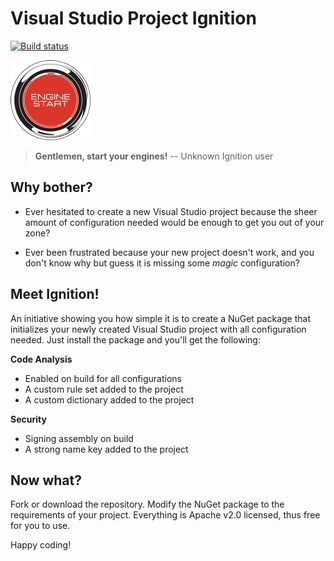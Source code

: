 # Visual Studio Project Ignition

[![Build status](https://ci.appveyor.com/api/projects/status/b6t74yvetq1gt69e?svg=true)](https://ci.appveyor.com/project/FantasticFiasco/csproj-ignition)

![Engine start button](https://raw.githubusercontent.com/FantasticFiasco/csproj-ignition/master/design/EngineStartButton_128x128.png)

> __Gentlemen, start your engines!__
> -- Unknown Ignition user

## Why bother?

- Ever hesitated to create a new Visual Studio project because the sheer amount of configuration needed would be enough to get you out of your zone? 

- Ever been frustrated because your new project doesn't work, and you don't know why but guess it is missing some _magic_ configuration?

## Meet Ignition!

An initiative showing you how simple it is to create a NuGet package that initializes your newly created Visual Studio project with all configuration needed. Just install the package and you'll get the following:

__Code Analysis__
- Enabled on build for all configurations
- A custom rule set added to the project
- A custom dictionary added to the project

__Security__
- Signing assembly on build
- A strong name key added to the project

## Now what?

Fork or download the repository. Modify the NuGet package to the requirements of your project. Everything is Apache v2.0 licensed, thus free for you to use.

Happy coding!